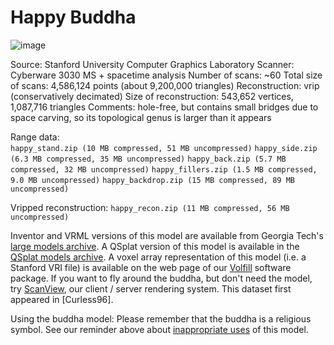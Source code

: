 # Happy Buddha

![image](http://graphics.stanford.edu/data/3Dscanrep/happy.jpg)

Source: Stanford University Computer Graphics Laboratory
Scanner: Cyberware 3030 MS + spacetime analysis
Number of scans: ~60
Total size of scans: 4,586,124 points (about 9,200,000 triangles)
Reconstruction: vrip (conservatively decimated)
Size of reconstruction: 543,652 vertices, 1,087,716 triangles
Comments: hole-free, but contains small bridges due to space carving, so its topological genus is larger than it appears

Range data:\
    `happy_stand.zip (10 MB compressed, 51 MB uncompressed)`
    `happy_side.zip (6.3 MB compressed, 35 MB uncompressed)`
    `happy_back.zip (5.7 MB compressed, 32 MB uncompressed)`
    `happy_fillers.zip (1.5 MB compressed, 9.0 MB uncompressed)`
    `happy_backdrop.zip (15 MB compressed, 89 MB uncompressed)`

Vripped reconstruction:
    `happy_recon.zip (11 MB compressed, 56 MB uncompressed)`

Inventor and VRML versions of this model are available from Georgia Tech's [large models archive](http://www.cc.gatech.edu/projects/large_models).
A QSplat version of this model is available in the [QSplat models archive](http://graphics.stanford.edu/data/qsplat/).
A voxel array representation of this model (i.e. a Stanford VRI file) is available on the web page of our [Volfill](http://graphics.stanford.edu/software/volfill/) software package.
If you want to fly around the buddha, but don't need the model, try [ScanView](http://graphics.stanford.edu/software/scanview/), our client / server rendering system.
This dataset first appeared in [Curless96].

Using the buddha model: Please remember that the buddha is a religious symbol. See our reminder above about [inappropriate uses](http://graphics.stanford.edu/data/3Dscanrep/#uses) of this model. 